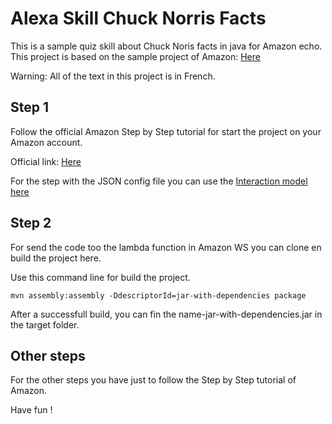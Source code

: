 # Alexa Skill Chuck Norris Facts
This is a sample quiz skill about Chuck Noris facts in java for Amazon echo.
This project is based on the sample project of Amazon: [Here](https://github.com/alexa/skill-sample-java-quiz-game)

Warning: All of the text in this project is in French.

## Step 1
Follow the official Amazon Step by Step tutorial for start the project on your Amazon account.

Official link: [Here](https://github.com/alexa/skill-sample-java-quiz-game/blob/master/instructions/1-voice-user-interface.md)

For the step with the JSON config file you can use the [Interaction model here](https://github.com/chimanos/alexa-skill-chuck-norris-fact/blob/master/models/fr-FR.json)

## Step 2

For send the code too the lambda function in Amazon WS you can clone en build the project here.

Use this command line for build the project.

```
mvn assembly:assembly -DdescriptorId=jar-with-dependencies package
```

After a successfull build, you can fin the name-jar-with-dependencies.jar in the target folder.

## Other steps

For the other steps you have just to follow the Step by Step tutorial of Amazon.

Have fun !

